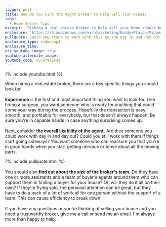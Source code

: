 ```yaml
---
layout: post
title: How Do You Find the Right Broker to Help Sell Your House?
tags:
  - Home Seller Tips
excerpt: 'Picking a real estate broker to help sell your home should be a careful, thoughtful process. These are the important considerations for finding the right one for you.'
enclosure: 'https://s3.amazonaws.com/vyralmarketing/Randy+Plaice/Videos/2017/How+Do+You+Find+the+Right+Broker+to+Help+Sell+Your+House%253F+-+Santa+Clarita+Real+Estate+Agent.mp4'
pullquote: Could you stand to work with this person day in and day out?
enclosure_type: video/mp4
enclosure_time:
use_youtube_image: true
youtube_alternate_image:
youtube_code: kG76falBCzg
---
```



{% include youtube.html %}

When hiring a real estate broker, there are a few specific things you should look for.&nbsp;
<br>&nbsp;
<br>**Experience** is the first and most important thing you want to look for. Like hiring a surgeon, you want someone who is ready for anything that could come your way during the process. Hopefully the transaction is easy, smooth, and profitable for everybody, but that doesn't always happen. Be sure you're in capable hands in case anything surprising comes up.
<br>&nbsp;
<br>Next, consider **the overall likability of the agent.** Are they someone you could work with day in and day out? Could you still work with them if things start going sideways? You want someone who can reassure you that you're in good hands when you start getting nervous or tense about all the moving parts.

{% include pullquote.html %}
<br>&nbsp;
<br>You should also **find out about the size of the broker's team.** Do they have one or more assistants and a team of buyer's agents around them who can support them in finding a buyer for your house? Or, will they do it all on their own? If they're flying solo, the personal attention can be great, but they have to do a heck of a lot of work all for one person without the support of a team. This can cause efficiency to break down.
<br>&nbsp;
<br>If you have any questions or you're thinking of selling your house and you need a trustworthy broker, give me a call or send me an email. I'm always more than happy to help.